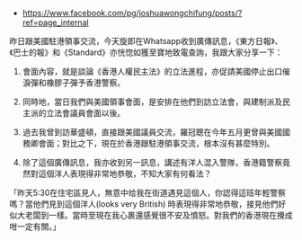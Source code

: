
- https://www.facebook.com/pg/joshuawongchifung/posts/?ref=page_internal

昨日跟美國駐港領事交流，今天旋即在Whatsapp收到廣傳訊息，《東方日報》、《巴士的報》和《Standard》亦恍惚如獲至寶地致電查詢，我跟大家分享一下：

1. 會面內容，就是談論《香港人權民主法》的立法進程，亦促請美國停止出口催淚彈和橡膠子彈予香港警察。

2. 同時地，當日我們與美國領事會面，是安排在他們到訪立法會，與建制派及民主派的立法會議員會面以後。

3. 過去我曾到訪華盛頓，直接跟美國議員交流，羅冠聰在今年五月更曾與美國國務卿會面；對比之下，現在於香港跟駐港領事交流，根本沒有甚麼特別。

4. 除了這個廣傳訊息，我亦收到另一訊息，講述有洋人混入警隊，香港籍警察竟然對這個洋人表現得非常地恭敬，不知大家有何看法？

「昨天5:30在住宅區見人，無意中给我在街道遇見這個人，你認得這班年輕警察嗎？當他們見到這個洋人(looks very British) 時表現得非常地恭敬，接見他們好似大老闆到一樣。當時至現在我心裹還感覺很不安及憤怒。對我們的香港現在攪成咁一定有關。」